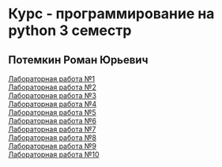 # Курс - программирование на python 3 семестр  
## Потемкин Роман Юрьевич 
[Лабораторная работа №1]() \
[Лабораторная работа №2]() \
[Лабораторная работа №3]() \
[Лабораторная работа №4]() \
[Лабораторная работа №5]() \
[Лабораторная работа №6]() \
[Лабораторная работа №7]() \
[Лабораторная работа №8]() \
[Лабораторная работа №9]() \
[Лабораторная работа №10]()
